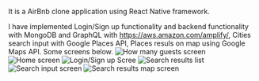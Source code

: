 It is a AirBnb clone application using React Native framework.

I have implemented Login/Sign up functionality and backend functionality with MongoDB and GraphQL with <a>https://aws.amazon.com/amplify/</a>,
Cities search input with Google Places API, Places resuls on map using Google Maps API.
Some screens below.
![How many guests screen](https://i.pinimg.com/originals/25/0d/68/250d686f1de7f4c818373e0c21d89171.jpg)
![Home screen](https://i.pinimg.com/originals/54/53/22/5453225eafda270d425545e75c9fe596.jpg)
![Login/Sign up Scree](https://i.pinimg.com/originals/c3/62/f6/c362f6c83224b945be8f7781f7f47e5f.jpg)
![Search results list](https://i.pinimg.com/originals/3f/c3/e1/3fc3e1e7186af96e2941930cb87b1085.jpg)
![Search input screen](https://i.pinimg.com/originals/19/32/b8/1932b8ffc6292c3662be8cea5bc5d77f.jpg)
![Search results map screen](https://i.pinimg.com/564x/53/52/8f/53528f4ef78e0f4d75ffbd7f86022de2.jpg)

